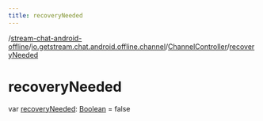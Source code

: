 ```yaml
---
title: recoveryNeeded
---
```

/[stream-chat-android-offline](../../index.md)/[io.getstream.chat.android.offline.channel](../index.md)/[ChannelController](index.md)/[recoveryNeeded](recoveryNeeded.md)  
  
  
  
# recoveryNeeded  
var [recoveryNeeded](recoveryNeeded.md): [Boolean](https://kotlinlang.org/api/latest/jvm/stdlib/kotlin/-boolean/index.html) = false
